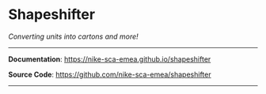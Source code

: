 # Shapeshifter

*Converting units into cartons and more!*

---

**Documentation**: <a href="https://nike-sca-emea.github.io/shapeshifter" target="_blank">https://nike-sca-emea.github.io/shapeshifter</a>

**Source Code**: <a href="https://github.com/nike-sca-emea/shapeshifter" target="_blank">https://github.com/nike-sca-emea/shapeshifter</a>

---

